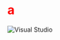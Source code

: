<h1 style="color:RED">a</h1>

<img src="https://img.shields.io/badge/C%23-239120?style=for-the-badge&logo=c-sharp&logoColor=white" alt="Visual Studio"> 
